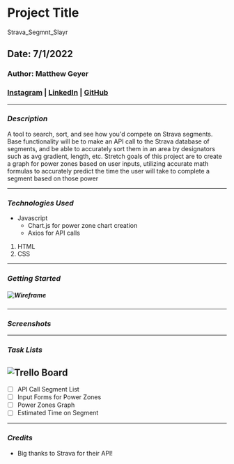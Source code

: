 # Project Title
Strava_Segmnt_Slayr
## Date: 7/1/2022
### Author: Matthew Geyer

### [Instagram](https://www.instagram.com/mattrichor/) | [LinkedIn](https://www.linkedin.com/in/matthew-geyer-174644170/) | [GitHub](https://github.com/mattrichor)

***

### ***Description***
A tool to search, sort, and see how you'd compete on Strava segments. Base functionality will be to make an API call to the Strava database of segments, and be able to accurately sort them in an area by designators such as avg gradient, length, etc. Stretch goals of this project are to create a graph for power zones based on user inputs, utilizing accurate math formulas to accurately predict the time the user will take to complete a segment based on those power 
***

### ***Technologies Used***
* Javascript
    * Chart.js for power zone chart creation
    * Axios for API calls
1. HTML
2. CSS

***
### ***Getting Started***

##### ![Wireframe](https://wireframe.cc/pro/pp/8dacb167c563295)

***
### ***Screenshots***

***
### ***Task Lists***
## ![Trello Board](https://trello.com/b/ofKTtual/segmnt-slayr)
- [ ] API Call Segment List 
- [ ] Input Forms for Power Zones
- [ ] Power Zones Graph
- [ ] Estimated Time on Segment

***

### ***Credits***

- Big thanks to Strava for their API! 




